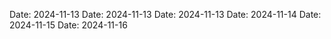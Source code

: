 Date: 2024-11-13
Date: 2024-11-13
Date: 2024-11-13
Date: 2024-11-14
Date: 2024-11-15
Date: 2024-11-16
